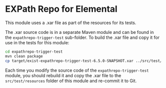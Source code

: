 # EXPath Repo for Elemental

This module uses a .xar file as part of the resources for its tests.

The .xar source code is in a separate Maven module and can be found in the `expathrepo-trigger-test` sub-folder.
To build the .xar file and copy it for use in the tests for this module:

```bash
cd expathrepo-trigger-test
mvn clean package
cp target/exist-expathrepo-trigger-test-6.5.0-SNAPSHOT.xar ../src/test/resources/exist-expathrepo-trigger-test.xar
```

Each time you modify the source code of the `expathrepo-trigger-test` module, you should rebuild it and copy the .xar file to the `src/test/resources` folder of this module and re-commit it to Git.